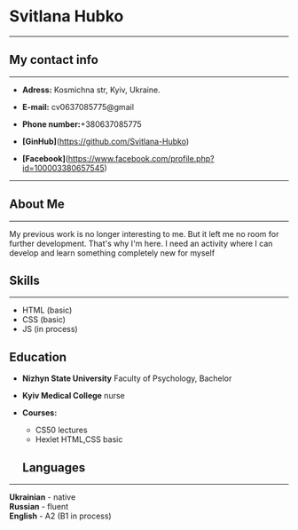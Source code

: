 # Svitlana Hubko

---

## My contact info

---

- **Adress:** Kosmichna str, Kyiv, Ukraine.

- **E-mail:** cv0637085775@gmail
- **Phone number:**+380637085775
- **[GinHub]**(https://github.com/Svitlana-Hubko)
- **[Facebook]**(https://www.facebook.com/profile.php?id=100003380657545)

---

## About Me

---

My previous work is no longer interesting to me. But it left me no room for further development. That's why I'm here. I need an activity where I can develop and learn something completely new for myself

## Skills

---

- HTML (basic)
- СSS (basic)
- JS (in process)

## Education

- **Nizhyn State University** Faculty of Psychology, Bachelor
- **Kyiv Medical College** nurse
- **Courses:**

  - CS50 lectures
  - Hexlet HTML,CSS basic

  ## Languages

---

**Ukrainian** - native  
 **Russian** - fluent  
 **English** - A2 (B1 in process)
